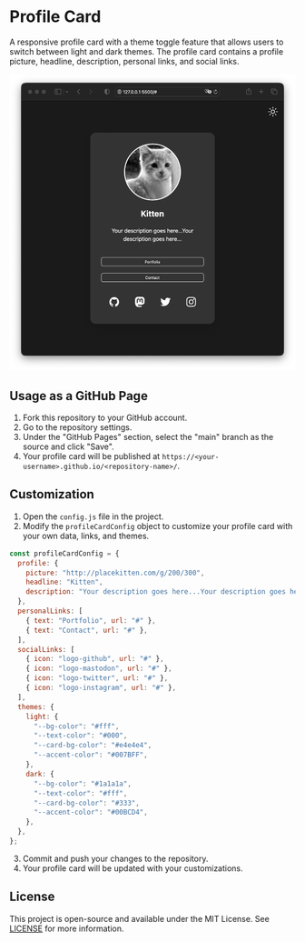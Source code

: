 # Profile Card

A responsive profile card with a theme toggle feature that allows users to switch between light and dark themes. The profile card contains a profile picture, headline, description, personal links, and social links.

![Profile Card Preview](./preview.png)

## Usage as a GitHub Page

1. Fork this repository to your GitHub account.
2. Go to the repository settings.
3. Under the "GitHub Pages" section, select the "main" branch as the source and click "Save".
4. Your profile card will be published at `https://<your-username>.github.io/<repository-name>/`.

## Customization

1. Open the `config.js` file in the project.
2. Modify the `profileCardConfig` object to customize your profile card with your own data, links, and themes.

```javascript
const profileCardConfig = {
  profile: {
    picture: "http://placekitten.com/g/200/300",
    headline: "Kitten",
    description: "Your description goes here...Your description goes here...",
  },
  personalLinks: [
    { text: "Portfolio", url: "#" },
    { text: "Contact", url: "#" },
  ],
  socialLinks: [
    { icon: "logo-github", url: "#" },
    { icon: "logo-mastodon", url: "#" },
    { icon: "logo-twitter", url: "#" },
    { icon: "logo-instagram", url: "#" },
  ],
  themes: {
    light: {
      "--bg-color": "#fff",
      "--text-color": "#000",
      "--card-bg-color": "#e4e4e4",
      "--accent-color": "#007BFF",
    },
    dark: {
      "--bg-color": "#1a1a1a",
      "--text-color": "#fff",
      "--card-bg-color": "#333",
      "--accent-color": "#00BCD4",
    },
  },
};
```

3. Commit and push your changes to the repository.
4. Your profile card will be updated with your customizations.

## License

This project is open-source and available under the MIT License. See [LICENSE](LICENSE) for more information.

